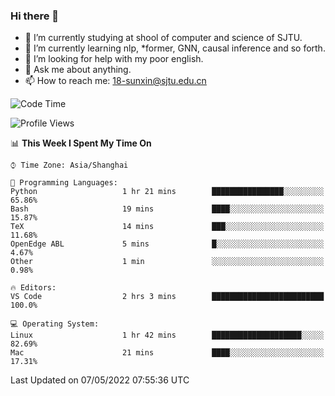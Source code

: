### Hi there 👋

<!--
**sunxin000/sunxin000** is a ✨ _special_ ✨ repository because its `README.md` (this file) appears on your GitHub profile.

Here are some ideas to get you started:

- 🔭 I’m currently working on ...
- 🌱 I’m currently learning ...
- 👯 I’m looking to collaborate on ...
- 🤔 I’m looking for help with ...
- 💬 Ask me about ...
- 📫 How to reach me: ...
- 😄 Pronouns: ...
- ⚡ Fun fact: ...
-->
- 🏫 I’m currently studying at shool of computer and science of SJTU.
- 🌱 I’m currently learning nlp, \*former, GNN, causal inference and so forth.
- 🤔 I’m looking for help with my poor english.
- 💬 Ask me about anything.
- 📫 How to reach me: 18-sunxin@sjtu.edu.cn
<!--START_SECTION:waka-->
![Code Time](http://img.shields.io/badge/Code%20Time-185%20hrs%208%20mins-blue)

![Profile Views](http://img.shields.io/badge/Profile%20Views-3-blue)

📊 **This Week I Spent My Time On** 

```text
⌚︎ Time Zone: Asia/Shanghai

💬 Programming Languages: 
Python                   1 hr 21 mins        ████████████████░░░░░░░░░   65.86% 
Bash                     19 mins             ████░░░░░░░░░░░░░░░░░░░░░   15.87% 
TeX                      14 mins             ███░░░░░░░░░░░░░░░░░░░░░░   11.68% 
OpenEdge ABL             5 mins              █░░░░░░░░░░░░░░░░░░░░░░░░   4.67% 
Other                    1 min               ░░░░░░░░░░░░░░░░░░░░░░░░░   0.98%

🔥 Editors: 
VS Code                  2 hrs 3 mins        █████████████████████████   100.0%

💻 Operating System: 
Linux                    1 hr 42 mins        ████████████████████░░░░░   82.69% 
Mac                      21 mins             ████░░░░░░░░░░░░░░░░░░░░░   17.31%

```


 Last Updated on 07/05/2022 07:55:36 UTC
<!--END_SECTION:waka-->
